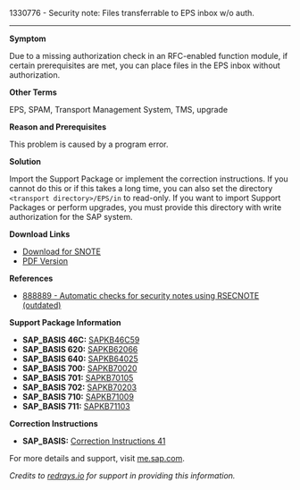 1330776 - Security note: Files transferrable to EPS inbox w/o auth.

---

**Symptom**

Due to a missing authorization check in an RFC-enabled function module, if certain prerequisites are met, you can place files in the EPS inbox without authorization.

**Other Terms**

EPS, SPAM, Transport Management System, TMS, upgrade

**Reason and Prerequisites**

This problem is caused by a program error.

**Solution**

Import the Support Package or implement the correction instructions. If you cannot do this or if this takes a long time, you can also set the directory `<transport directory>/EPS/in` to read-only. If you want to import Support Packages or perform upgrades, you must provide this directory with write authorization for the SAP system.

**Download Links**

- [Download for SNOTE](https://notesdownloads.sap.com/note/0040000007825642017)
- [PDF Version](https://userapps.support.sap.com/sap/support/sfm/notes/print/0001330776?language=en-US&token=C1AD8EB5A3588FDA1F92755DC09AD5C3)

**References**

- [888889 - Automatic checks for security notes using RSECNOTE (outdated)](https://me.sap.com/notes/888889)

**Support Package Information**

- **SAP_BASIS 46C:** [SAPKB46C59](https://me.sap.com/supportpackage/SAPKB46C59)
- **SAP_BASIS 620:** [SAPKB62066](https://me.sap.com/supportpackage/SAPKB62066)
- **SAP_BASIS 640:** [SAPKB64025](https://me.sap.com/supportpackage/SAPKB64025)
- **SAP_BASIS 700:** [SAPKB70020](https://me.sap.com/supportpackage/SAPKB70020)
- **SAP_BASIS 701:** [SAPKB70105](https://me.sap.com/supportpackage/SAPKB70105)
- **SAP_BASIS 702:** [SAPKB70203](https://me.sap.com/supportpackage/SAPKB70203)
- **SAP_BASIS 710:** [SAPKB71009](https://me.sap.com/supportpackage/SAPKB71009)
- **SAP_BASIS 711:** [SAPKB71103](https://me.sap.com/supportpackage/SAPKB71103)

**Correction Instructions**

- **SAP_BASIS:** [Correction Instructions 41](https://me.sap.com/corrins/0001330776/41)

For more details and support, visit [me.sap.com](https://me.sap.com/).

*Credits to [redrays.io](https://redrays.io) for support in providing this information.*